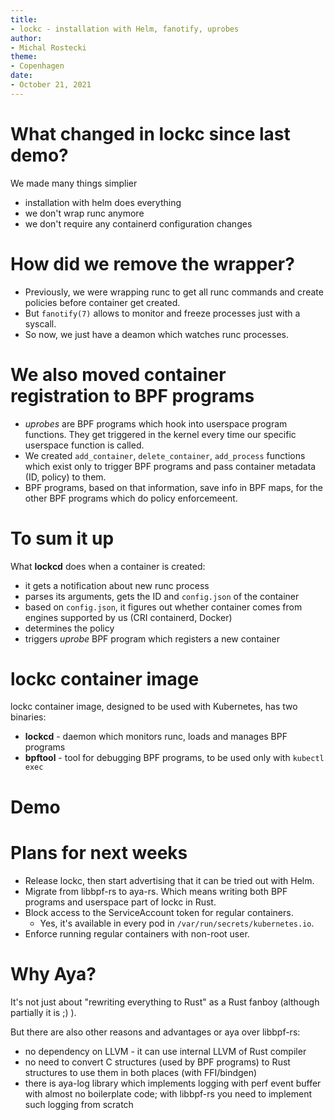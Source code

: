 ```yaml
---
title:
- lockc - installation with Helm, fanotify, uprobes
author:
- Michal Rostecki
theme:
- Copenhagen
date:
- October 21, 2021
---
```

# What changed in lockc since last demo?

We made many things simplier

* installation with helm does everything
* we don't wrap runc anymore
* we don't require any containerd configuration changes

# How did we remove the wrapper?

* Previously, we were wrapping runc to get all runc commands and create
  policies before container get created.
* But `fanotify(7)` allows to monitor and freeze processes just with a syscall.
* So now, we just have a deamon which watches runc processes.

# We also moved container registration to BPF programs

* *uprobes* are BPF programs which hook into userspace program functions. They
  get triggered in the kernel every time our specific userspace function is
  called.
* We created `add_container`, `delete_container`, `add_process` functions which
  exist only to trigger BPF programs and pass container metadata (ID, policy)
  to them.
* BPF programs, based on that information, save info in BPF maps, for the other
  BPF programs which do policy enforcemeent.

# To sum it up

What **lockcd** does when a container is created:

* it gets a notification about new runc process
* parses its arguments, gets the ID and `config.json` of the container
* based on `config.json`, it figures out whether container comes from engines
  supported by us (CRI containerd, Docker)
* determines the policy
* triggers *uprobe* BPF program which registers a new container

# lockc container image

lockc container image, designed to be used with Kubernetes, has two binaries:

* **lockcd** - daemon which monitors runc, loads and manages BPF programs
* **bpftool** - tool for debugging BPF programs, to be used only with `kubectl
  exec`

# Demo

# Plans for next weeks

* Release lockc, then start advertising that it can be tried out with Helm.
* Migrate from libbpf-rs to aya-rs. Which means writing both BPF programs and
  userspace part of lockc in Rust.
* Block access to the ServiceAccount token for regular containers.
  * Yes, it's available in every pod in `/var/run/secrets/kubernetes.io`.
* Enforce running regular containers with non-root user.

# Why Aya?

It's not just about "rewriting everything to Rust" as a Rust fanboy (although
partially it is ;) ).

But there are also other reasons and advantages or aya over libbpf-rs:

* no dependency on LLVM - it can use internal LLVM of Rust compiler
* no need to convert C structures (used by BPF programs) to Rust structures to
  use them in both places (with FFI/bindgen)
* there is aya-log library which implements logging with perf event buffer with
  almost no boilerplate code; with libbpf-rs you need to implement such logging
  from scratch
